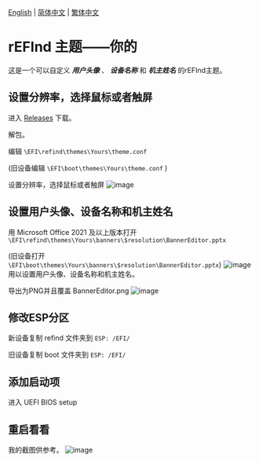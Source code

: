 [English](https://github.com/1457384613gh/rEFInd-theme-named-Yours) | [简体中文](https://github.com/1457384613gh/rEFInd-theme-named-Yours/blob/main/%E8%87%AA%E8%BF%B0%E6%96%87%E4%BB%B6.md) | [繁体中文](https://github.com/1457384613gh/rEFInd-theme-named-Yours/blob/main/%E7%B9%81%E4%BD%93%E4%B8%AD%E6%96%87.md)
# rEFInd 主题——你的
这是一个可以自定义 ***用户头像*** 、 ***设备名称*** 和 ***机主姓名*** 的rEFInd主题。

## 设置分辨率，选择鼠标或者触屏
进入 [Releases](https://github.com/1457384613gh/rEFInd-theme-named-Yours/releases) 下载。

解包。

编辑 `\EFI\refind\themes\Yours\theme.conf`

(旧设备编辑 `\EFI\boot\themes\Yours\theme.conf` )

设置分辨率，选择鼠标或者触屏
![image](https://user-images.githubusercontent.com/69227436/162579811-bf3277c0-0ce0-4c35-b22a-a49370ae34fc.png)

## 设置用户头像、设备名称和机主姓名
用 Microsoft Office 2021 及以上版本打开 `\EFI\refind\themes\Yours\banners\$resolution\BannerEditor.pptx`

(旧设备打开 `\EFI\boot\themes\Yours\banners\$resolution\BannerEditor.pptx`)
![image](https://user-images.githubusercontent.com/69227436/162580042-d32719bf-5091-41cd-976e-527087642f37.png)
用以设置用户头像、设备名称和机主姓名。

导出为PNG并且覆盖 BannerEditor.png
![image](https://user-images.githubusercontent.com/69227436/162580182-73dcc418-c6e0-4802-af90-daab30ede40d.png)

## 修改ESP分区
新设备复制 refind 文件夹到 `ESP: /EFI/`

旧设备复制 boot 文件夹到 `ESP: /EFI/`

## 添加启动项
进入 UEFI BIOS setup

## 重启看看
我的截图供参考。
![image](https://user-images.githubusercontent.com/69227436/164385947-89eb95c0-ad5e-4cc8-8a58-173de3ff392d.png)
